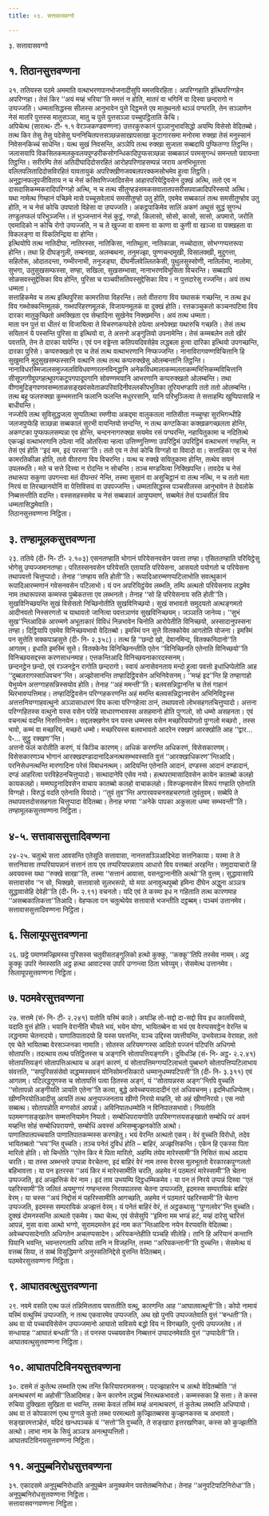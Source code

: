 ```yaml
---
title: ०३. सत्तावासवग्गो

---
```

३. सत्तावासवग्गो  


## १. तिठानसुत्तवण्णना

२१. ततियस्स पठमे अममाति वत्थाभरणपानभोजनादीसुपि ममत्तविरहिता। अपरिग्गहाति इत्थिपरिग्गहेन अपरिग्गहा। तेसं किर ‘‘अयं मय्हं भरिया’’ति ममत्तं न होति, मातरं वा भगिनिं वा दिस्वा छन्दरागो न उप्पज्जति। धम्मतासिद्धस्स सीलस्स आनुभावेन पुत्ते दिट्ठमत्ते एव मातुथनतो थञ्ञं पग्घरति, तेन सञ्ञाणेन नेसं मातरि पुत्तस्स मातुसञ्ञा, मातु च पुत्ते पुत्तसञ्ञा पच्चुपट्ठिताति केचि।  
अपिचेत्थ (सारत्थ॰ टी॰ १.१ वेरञ्जकण्डवण्णना) उत्तरकुरुकानं पुञ्ञानुभावसिद्धो अयम्पि विसेसो वेदितब्बो। तत्थ किर तेसु तेसु पदेसेसु घननिचितपत्तसञ्छन्नसाखापसाखा कूटागारसमा मनोरमा रुक्खा तेसं मनुस्सानं निवेसनकिच्चं साधेन्ति। यत्थ सुखं निवसन्ति, अञ्ञेपि तत्थ रुक्खा सुजाता सब्बदापि पुप्फितग्गा तिट्ठन्ति। जलासयापि विकसितकमलकुवलयपुण्डरीकसोगन्धिकादिपुप्फसञ्छन्ना सब्बकालं परमसुगन्धं समन्ततो पवायन्ता तिट्ठन्ति। सरीरम्पि तेसं अतिदीघादिदोसरहितं आरोहपरिणाहसम्पन्नं जराय अनभिभूतत्ता वलितपलितादिदोसविरहितं यावतायुकं अपरिक्खीणजवबलपरक्कमसोभमेव हुत्वा तिट्ठति। अनुट्ठानफलूपजीविताय न च नेसं कसिवणिज्जादिवसेन आहारपरियेट्ठिवसेन दुक्खं अत्थि, ततो एव न दासदासिकम्मकरादिपरिग्गहो अत्थि, न च तत्थ सीतुण्हडंसमकसवातातपसरीसपवाळादिपरिस्सयो अत्थि। यथा नामेत्थ गिम्हानं पच्छिमे मासे पच्चूसवेलायं समसीतुण्हो उतु होति, एवमेव सब्बकालं तत्थ समसीतुण्होव उतु होति, न च नेसं कोचि उपघातो विहेसा वा उप्पज्जति। अकट्ठपाकिमेव सालिं अकणं अथुसं सुद्धं सुगन्धं तण्डुलप्फलं परिभुञ्जन्ति। तं भुञ्जन्तानं नेसं कुट्ठं, गण्डो, किलासो, सोसो, कासो, सासो, अपमारो, जरोति एवमादिको न कोचि रोगो उप्पज्जति, न च ते खुज्जा वा वामना वा काणा वा कुणी वा खञ्जा वा पक्खहता वा विकलङ्गा वा विकलिन्द्रिया वा होन्ति।  
इत्थियोपि तत्थ नातिदीघा, नातिरस्सा, नातिकिसा, नातिथूला, नातिकाळा, नच्चोदाता, सोभग्गप्पत्तरूपा होन्ति। तथा हि दीघङ्गुली, तम्बनखा, अलम्बथना, तनुमज्झा, पुण्णचन्दमुखी, विसालक्खी, मुदुगत्ता, सहितोरू, ओदातदन्ता, गम्भीरनाभी, तनुजङ्घा, दीघनीलवेल्लितकेसी, पुथुलसुस्सोणी, नातिलोमा, नालोमा, सुभगा, उतुसुखसम्फस्सा, सण्हा, सखिला, सुखसम्भासा, नानाभरणविभूसिता विचरन्ति। सब्बदापि सोळसवस्सुद्देसिका विय होन्ति, पुरिसा च पञ्चवीसतिवस्सुद्देसिका विय। न पुत्तदारेसु रज्जन्ति। अयं तत्थ धम्मता।  
सत्ताहिकमेव च तत्थ इत्थिपुरिसा कामरतिया विहरन्ति। ततो वीतरागा विय यथासकं गच्छन्ति, न तत्थ इध विय गब्भोक्कन्तिमूलकं, गब्भपरिहरणमूलकं, विजायनमूलकं वा दुक्खं होति। रत्तकञ्चुकतो कञ्चनपटिमा विय दारका मातुकुच्छितो अमक्खिता एव सेम्हादिना सुखेनेव निक्खमन्ति। अयं तत्थ धम्मता।  
माता पन पुत्तं वा धीतरं वा विजायित्वा ते विचरणकप्पदेसे ठपेत्वा अनपेक्खा यथारुचि गच्छति। तेसं तत्थ सयितानं ये पस्सन्ति पुरिसा वा इत्थियो वा, ते अत्तनो अङ्गुलियो उपनामेन्ति। तेसं कम्मबलेन ततो खीरं पवत्तति, तेन ते दारका यापेन्ति। एवं पन वड्ढेन्ता कतिपयदिवसेहेव लद्धबला हुत्वा दारिका इत्थियो उपगच्छन्ति, दारका पुरिसे। कप्परुक्खतो एव च तेसं तत्थ वत्थाभरणानि निप्फज्जन्ति। नानाविरागवण्णविचित्तानि हि सुखुमानि मुदुसुखसम्फस्सानि वत्थानि तत्थ तत्थ कप्परुक्खेसु ओलम्बन्तानि तिट्ठन्ति। नानाविधरस्मिजालसमुज्जलविविधवण्णरतनविनद्धानि अनेकविधमालाकम्मलताकम्मभित्तिकम्मविचित्तानि सीसूपगगीवूपगहत्थूपगकटूपगपादूपगानि सोवण्णमयानि आभरणानि कप्परुक्खतो ओलम्बन्ति। तथा वीणामुदिङ्गपणवसम्मताळसङ्खवंसवेताळपरिवादिनीवल्लकीपभुतिका तूरियभण्डापि ततो ततो ओलम्बन्ति। तत्थ बहू फलरुक्खा कुम्भमत्तानि फलानि फलन्ति मधुररसानि, यानि परिभुञ्जित्वा ते सत्ताहम्पि खुप्पिपासाहि न बाधीयन्ति।  
नज्जोपि तत्थ सुविसुद्धजला सुप्पतित्था रमणीया अकद्दमा वालुकतला नातिसीता नच्चुण्हा सुरभिगन्धीहि जलजपुप्फेहि सञ्छन्ना सब्बकालं सुरभी वायन्तियो सन्दन्ति, न तत्थ कण्टकिका कक्खळगच्छलता होन्ति, अकण्टका पुप्फफलसम्पन्ना एव होन्ति, चन्दननागरुक्खा सयमेव रसं पग्घरन्ति, नहायितुकामा च नदितित्थे एकज्झं वत्थाभरणानि ठपेत्वा नदिं ओतरित्वा न्हत्वा उत्तिण्णुत्तिण्णा उपरिट्ठिमं उपरिट्ठिमं वत्थाभरणं गण्हन्ति, न तेसं एवं होति ‘‘इदं मम, इदं परस्सा’’ति। ततो एव न तेसं कोचि विग्गहो वा विवादो वा। सत्ताहिका एव च नेसं कामरतिकीळा होति, ततो वीतरागा विय विचरन्ति। यत्थ च रुक्खे सयितुकामा होन्ति, तत्थेव सयनं उपलब्भति। मते च सत्ते दिस्वा न रोदन्ति न सोचन्ति। तञ्च मण्डयित्वा निक्खिपन्ति। तावदेव च नेसं तथारूपा सकुणा उपगन्त्वा मतं दीपन्तरं नेन्ति, तस्मा सुसानं वा असुचिट्ठानं वा तत्थ नत्थि, न च ततो मता निरयं वा तिरच्छानयोनिं वा पेत्तिविसयं वा उपपज्जन्ति। धम्मतासिद्धस्स पञ्चसीलस्स आनुभावेन ते देवलोके निब्बत्तन्तीति वदन्ति। वस्ससहस्समेव च नेसं सब्बकालं आयुप्पमाणं, सब्बमेतं तेसं पञ्चसीलं विय धम्मतासिद्धमेवाति।  
तिठानसुत्तवण्णना निट्ठिता।  


## ३. तण्हामूलकसुत्तवण्णना

२३. ततिये (दी॰ नि॰ टी॰ २.१०३) एसनतण्हाति भोगानं परियेसनवसेन पवत्ता तण्हा। एसिततण्हाति परियिट्ठेसु भोगेसु उप्पज्जमानतण्हा। परितस्सनवसेन परियेसति एतायाति परियेसना, आसयतो पयोगतो च परियेसना तथापवत्तो चित्तुप्पादो। तेनाह ‘‘तण्हाय सति होती’’ति। रूपादिआरम्मणप्पटिलाभोति सवत्थुकानं रूपादिआरम्मणानं गवेसनवसेन पटिलाभो। यं पन अपरियिट्ठंयेव लब्भति, तम्पि अत्थतो परियेसनाय लद्धमेव नाम तथारूपस्स कम्मस्स पुब्बेकतत्ता एव लब्भनतो। तेनाह ‘‘सो हि परियेसनाय सति होती’’ति।  
सुखविनिच्छयन्ति सुखं विसेसतो निच्छिनोतीति सुखविनिच्छयो। सुखं सभावतो समुदयतो अत्थङ्गमतो आदीनवतो निस्सरणतो च याथावतो जानित्वा पवत्तञाणंव सुखविनिच्छयम्। जञ्ञाति जानेय्य। ‘‘सुभं सुख’’न्तिआदिकं आरम्मणे अभूताकारं विविधं निन्नभावेन चिनोति आरोपेतीति विनिच्छयो, अस्सादानुपस्सना तण्हा। दिट्ठियापि एवमेव विनिच्छयभावो वेदितब्बो। इमस्मिं पन सुत्ते वितक्कोयेव आगतोति योजना। इमस्मिं पन सुत्तेति सक्कपञ्हसुत्ते (दी॰ नि॰ २.३५८)। तत्थ हि ‘‘छन्दो खो, देवानमिन्द, वितक्कनिदानो’’ति आगतम्। इधाति इमस्मिं सुत्ते। वितक्केनेव विनिच्छिनन्तीति एतेन ‘‘विनिच्छिनति एतेनाति विनिच्छयो’’ति विनिच्छयसद्दस्स करणसाधनमाह। एत्तकन्तिआदि विनिच्छयनाकारदस्सनम्।  
छन्दनट्ठेन छन्दो, एवं रञ्जनट्ठेन रागोति छन्दरागो। स्वायं अनासेवनताय मन्दो हुत्वा पवत्तो इधाधिप्पेतोति आह ‘‘दुब्बलरागस्साधिवचन’’न्ति। अज्झोसानन्ति तण्हादिट्ठिवसेन अभिनिवेसनम्। ‘‘मय्हं इद’’न्ति हि तण्हागाहो येभुय्येन अत्तग्गाहसन्निस्सयोव होति। तेनाह ‘‘अहं ममन्ती’’ति। बलवसन्निट्ठानन्ति च तेसं गाहानं थिरभावप्पत्तिमाह। तण्हादिट्ठिवसेन परिग्गहकरणन्ति अहं ममन्ति बलवसन्निट्ठानवसेन अभिनिविट्ठस्स अत्तत्तनियग्गाहवत्थुनो अञ्ञासाधारणं विय कत्वा परिग्गहेत्वा ठानं, तथापवत्तो लोभसहगतचित्तुप्पादो। अत्तना परिग्गहितस्स वत्थुनो यस्स वसेन परेहि साधारणभावस्स असहमानो होति पुग्गलो, सो धम्मो असहनता। एवं वचनत्थं वदन्ति निरुत्तिनयेन। सद्दलक्खणेन पन यस्स धम्मस्स वसेन मच्छरिययोगतो पुग्गलो मच्छरो , तस्स भावो, कम्मं वा मच्छरियं, मच्छरो धम्मो। मच्छरियस्स बलवभावतो आदरेन रक्खणं आरक्खोति आह ‘‘द्वार…पे॰… सुट्ठु रक्खण’’न्ति।  
अत्तनो फलं करोतीति करणं, यं किञ्चि कारणम्। अधिकं करणन्ति अधिकरणं, विसेसकारणम्। विसेसकारणञ्च भोगानं आरक्खदण्डादानादिअनत्थसम्भवस्साति वुत्तं ‘‘आरक्खाधिकरण’’न्तिआदि। परनिसेधनत्थन्ति मारणादिना परेसं विबाधनत्थम्। आदियन्ति एतेनाति आदानं, दण्डस्स आदानं दण्डादानं, दण्डं आहरित्वा परविहेठनचित्तुप्पादो। सत्थादानेपि एसेव नयो। हत्थपरामासादिवसेन कायेन कातब्बो कलहो कायकलहो। मम्मघट्टनादिवसेन वाचाय कातब्बो कलहो वाचाकलहो। विरुज्झनवसेन विरूपं गण्हाति एतेनाति विग्गहो। विरुद्धं वदति एतेनाति विवादो। ‘‘तुवं तुव’’न्ति अगारववचनसहचरणतो तुवंतुवम्। सब्बेपि ते तथापवत्तदोससहगता चित्तुप्पादा वेदितब्बा। तेनाह भगवा ‘‘अनेके पापका अकुसला धम्मा सम्भवन्ती’’ति।  
तण्हामूलकसुत्तवण्णना निट्ठिता।  


## ४-५. सत्तावाससुत्तादिवण्णना

२४-२५. चतुत्थे सत्ता आवसन्ति एतेसूति सत्तावासा, नानत्तसञ्ञिआदिभेदा सत्तनिकाया। यस्मा ते ते सत्तनिवासा तप्परियापन्नानं सत्तानं ताय एव तप्परियापन्नताय आधारो विय वत्तब्बतं अरहन्ति। समुदायाचारो हि अवयवस्स यथा ‘‘रुक्खे साखा’’ति, तस्मा ‘‘सत्तानं आवासा, वसनट्ठानानीति अत्थो’’ति वुत्तम्। सुद्धावासापि सत्तावासोव ‘‘न सो, भिक्खवे, सत्तावासो सुलभरूपो, यो मया अनावुत्थपुब्बो इमिना दीघेन अद्धुना अञ्ञत्र सुद्धावासेहि देवेही’’ति (दी॰ नि॰ २.९१) वचनतो। यदि एवं ते कस्मा इध न गहिताति तत्थ कारणमाह ‘‘असब्बकालिकत्ता’’तिआदि। वेहप्फला पन चतुत्थेयेव सत्तावासे भजन्तीति दट्ठब्बम्। पञ्चमं उत्तानमेव।  
सत्तावाससुत्तादिवण्णना निट्ठिता।  


## ६. सिलायूपसुत्तवण्णना

२६. छट्ठे पमाणमज्झिमस्स पुरिसस्स चतुवीसतङ्गुलिको हत्थो कुक्कु, ‘‘कक्कू’’तिपि तस्सेव नामम्। अट्ठ कुक्कू उपरि नेमस्साति अट्ठ हत्था आवाटस्स उपरि उग्गन्त्वा ठिता भवेय्युम्। सेसमेत्थ उत्तानमेव।  
सिलायूपसुत्तवण्णना निट्ठिता।  


## ७. पठमवेरसुत्तवण्णना

२७. सत्तमे (सं॰ नि॰ टी॰ २.२४१) यतोति यस्मिं काले। अयञ्हि तो-सद्दो दा-सद्दो विय इध कालविसयो, यदाति वुत्तं होति। भयानि वेरानीति भीयते भयं, भयेन योगा, भायितब्बेन वा भयं एव वेरप्पसवट्ठेन वेरन्ति च लद्धनामा चेतनादयो। पाणातिपातादयो हि यस्स पवत्तन्ति, यञ्च उद्दिस्स पवत्तीयन्ति, उभयेसञ्च वेरावहा, ततो एव चेते भायितब्बा वेरसञ्जनका नामाति। सोतस्स अरियमग्गस्स आदितो पज्जनं पटिपत्ति अधिगमो सोतापत्ति। तदत्थाय तत्थ पतिट्ठितस्स च अङ्गानि सोतापत्तियङ्गानि। दुविधञ्हि (सं॰ नि॰ अट्ठ॰ २.२.४१) सोतापत्तियङ्गं सोतापत्तिअत्थाय च अङ्गं कारणं, यं सोतापत्तिमग्गप्पटिलाभतो पुब्बभागे सोतापत्तिप्पटिलाभाय संवत्तति, ‘‘सप्पुरिससंसेवो सद्धम्मस्सवनं योनिसोमनसिकारो धम्मानुधम्मपटिपत्ती’’ति (दी॰ नि॰ ३.३११) एवं आगतम्। पटिलद्धगुणस्स च सोतापत्तिं पत्वा ठितस्स अङ्गं, यं ‘‘सोतापन्नस्स अङ्ग’’न्तिपि वुच्चति ‘‘सोतापन्नो अङ्गीयति ञायति एतेना’’ति कत्वा, बुद्धे अवेच्चप्पसादादीनं एतं अधिवचनम्। इदमिधाधिप्पेतम्।  
खीणनिरयोतिआदीसु आयतिं तत्थ अनुप्पज्जनताय खीणो निरयो मय्हति, सो अहं खीणनिरयो। एस नयो सब्बत्थ। सोतापन्नोति मग्गसोतं आपन्नो। अविनिपातधम्मोति न विनिपातसभावो। नियतोति पठममग्गसङ्खातेन सम्मत्तनियामेन नियतो। सम्बोधिपरायणोति उपरिमग्गत्तयसङ्खातो सम्बोधि परं अयनं मय्हन्ति सोहं सम्बोधिपरायणो, सम्बोधिं अवस्सं अभिसम्बुज्झनकोति अत्थो।  
पाणातिपातपच्चयाति पाणातिपातकम्मस्स करणहेतु। भयं वेरन्ति अत्थतो एकम्। वेरं वुच्चति विरोधो, तदेव भायितब्बतो ‘‘भय’’न्ति वुच्चति। तञ्च पनेतं दुविधं होति – बाहिरं, अज्झत्तिकन्ति। एकेन हि एकस्स पिता मारितो होति। सो चिन्तेति ‘‘एतेन किर मे पिता मारितो, अहम्पि तंयेव मारेस्सामी’’ति निसितं सत्थं आदाय चरति। या तस्स अब्भन्तरे उप्पन्ना वेरचेतना, इदं बाहिरं वेरं नाम तस्स वेरस्स मूलभूततो वेरकारकपुग्गलतो बहिभावत्ता। या पन इतरस्स ‘‘अयं किर मं मारेस्सामीति चरति, अहमेव नं पठमतरं मारेस्सामी’’ति चेतना उप्पज्जति, इदं अज्झत्तिकं वेरं नाम। इदं ताव उभयम्पि दिट्ठधम्मिकमेव। या पन तं निरये उप्पन्नं दिस्वा ‘‘एतं पहरिस्सामी’’ति जलितं अयमुग्गरं गण्हन्तस्स निरयपालस्स चेतना उप्पज्जति, इदमस्स सम्परायिकं बाहिरं वेरम्। या चस्स ‘‘अयं निद्दोसं मं पहरिस्सामीति आगच्छति, अहमेव नं पठमतरं पहरिस्सामी’’ति चेतना उप्पज्जति, इदमस्स सम्परायिकं अज्झत्तं वेरम्। यं पनेतं बाहिरं वेरं, तं अट्ठकथासु ‘‘पुग्गलवेर’’न्ति वुच्चति। दुक्खं दोमनस्सन्ति अत्थतो एकमेव। यथा चेत्थ, एवं सेसेसुपि ‘‘इमिना मम भण्डं हटं, मय्हं दारेसु चारित्तं आपन्नं, मुसा वत्वा अत्थो भग्गो, सुरामदमत्तेन इदं नाम कत’’न्तिआदिना नयेन वेरप्पवत्ति वेदितब्बा।  
अवेच्चप्पसादेनाति अधिगतेन अचलप्पसादेन। अरियकन्तेहीति पञ्चहि सीलेहि। तानि हि अरियानं कन्तानि पियानि भवन्ति, भवन्तरगतापि अरिया तानि न विजहन्ति, तस्मा ‘‘अरियकन्तानी’’ति वुच्चन्ति। सेसमेत्थ यं वत्तब्बं सिया, तं सब्बं विसुद्धिमग्गे अनुस्सतिनिद्देसे वुत्तन्ति वेदितब्बम्।  
पठमवेरसुत्तवण्णना निट्ठिता।  


## ९. आघातवत्थुसुत्तवण्णना

२९. नवमे वसति एत्थ फलं तन्निमित्तताय पवत्ततीति वत्थु, कारणन्ति आह ‘‘आघातवत्थूनी’’ति। कोपो नामायं यस्मिं वत्थुस्मिं उप्पज्जति, न तत्थ एकवारमेव उप्पज्जति, अथ खो पुनपि उप्पज्जतेवाति वुत्तं ‘‘बन्धती’’ति। अथ वा यो पच्चयविसेसेन उप्पज्जमानो आघातो सविसये बद्धो विय न विगच्छति, पुनपि उप्पज्जतेव। तं सन्धायाह ‘‘आघातं बन्धती’’ति। तं पनस्स पच्चयवसेन निब्बत्तनं उप्पादनमेवाति वुत्तं ‘‘उप्पादेती’’ति।  
आघातवत्थुसुत्तवण्णना निट्ठिता।  


## १०. आघातपटिविनयसुत्तवण्णना

३०. दसमे तं कुतेत्थ लब्भाति एत्थ तन्ति किरियापरामसनम्। पदज्झाहारेन च अत्थो वेदितब्बोति ‘‘तं अनत्थचरणं मा अहोसी’’तिआदिमाह। केन कारणेन लद्धब्बं निरत्थकभावतो। कम्मस्सका हि सत्ता। ते कस्स रुचिया दुक्खिता सुखिता वा भवन्ति, तस्मा केवलं तस्मिं मय्हं अनत्थचरणं, तं कुतेत्थ लब्भाति अधिप्पायो। अथ वा तं कोपकारणं एत्थ पुग्गले कुतो लब्भा परमत्थतो कुज्झितब्बस्स कुज्झनकस्स च अभावतो। सङ्खारमत्तञ्हेतं, यदिदं खन्धपञ्चकं यं ‘‘सत्तो’’ति वुच्चति, ते सङ्खारा इत्तरखणिका, कस्स को कुज्झतीति अत्थो। लाभा नाम के सियुं अञ्ञत्र अनत्थुप्पत्तितो।  
आघातपटिविनयसुत्तवण्णना निट्ठिता।  


## ११. अनुपुब्बनिरोधसुत्तवण्णना

३१. एकादसमे अनुपुब्बनिरोधाति अनुपुब्बेन अनुक्कमेन पवत्तेतब्बनिरोधा। तेनाह ‘‘अनुपटिपाटिनिरोधा’’ति।  
अनुपुब्बनिरोधसुत्तवण्णना निट्ठिता।  
सत्तावासवग्गवण्णना निट्ठिता।  